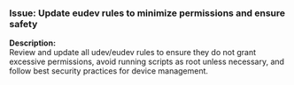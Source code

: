 ### Issue: Update eudev rules to minimize permissions and ensure safety

**Description:**  
Review and update all udev/eudev rules to ensure they do not grant excessive permissions, avoid running scripts as root unless necessary, and follow best security practices for device management.